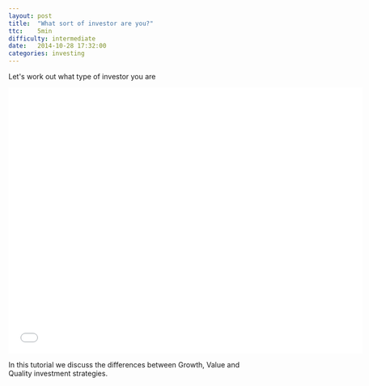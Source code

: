 ```yaml
---
layout: post
title:  "What sort of investor are you?"
ttc:    5min
difficulty: intermediate
date:   2014-10-28 17:32:00
categories: investing
---
```

Let's work out what type of investor you are

<iframe width="700" height="525" src="//www.youtube.com/embed/MO6nUGhu1lQ" frameborder="0" allowfullscreen></iframe>

In this tutorial we discuss the differences between Growth, Value and Quality investment strategies.

